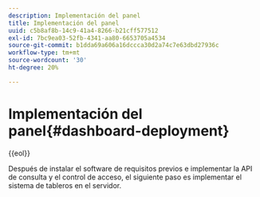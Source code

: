 ```yaml
---
description: Implementación del panel
title: Implementación del panel
uuid: c5b8af8b-14c9-41a4-8266-b21cff577512
exl-id: 7bc9ea03-52fb-4341-aa80-6653705a4534
source-git-commit: b1dda69a606a16dccca30d2a74c7e63dbd27936c
workflow-type: tm+mt
source-wordcount: '30'
ht-degree: 20%

---
```


# Implementación del panel{#dashboard-deployment}

{{eol}}

Después de instalar el software de requisitos previos e implementar la API de consulta y el control de acceso, el siguiente paso es implementar el sistema de tableros en el servidor.
